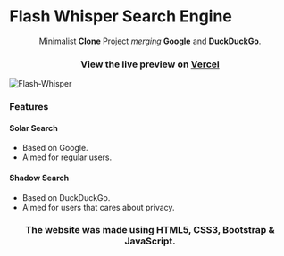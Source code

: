 
# Flash Whisper Search Engine

<p align="center">Minimalist <strong>Clone</strong> Project <em>merging</em> <strong>Google</strong> and <strong>DuckDuckGo</strong>.</p>

### <p align="center">View the live preview on [Vercel](https://flashwhisper.vercel.app/)</p>

![Flash-Whisper](https://user-images.githubusercontent.com/59540565/174655771-b0ebac02-f63b-4cda-9fe9-4c326857d85e.png)

### Features

#### Solar Search

 - Based on Google.  
 - Aimed for regular users.

#### Shadow Search

 - Based on DuckDuckGo. 
 - Aimed for users that cares about privacy.

### <p align="center"> The website was made using HTML5, CSS3, Bootstrap & JavaScript.</p>
